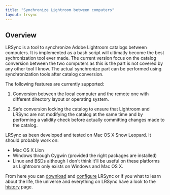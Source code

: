 ```yaml
---
title: "Synchronize Lightroom between computers"
layout: lrsync
---
```


Overview
--------

LRSync is a tool to synchronize Adobe Lightroom catalogs between computers. It is implemented as a bash script will ultimatly become the best sychronization tool ever made. The current version focus on the catalog conversion between the two computers as this is the part is not covered by any other tool I know. The actual synchronize part can be performed using synchronization tools after catalog conversion.

The following features are currently supported:

1. Conversion between the local computer and the remote one with different directory layout or operating system.

1. Safe conversion locking the catalog to ensure that Lightroom and LRSync are not modifying the catalog at the same time and by performing a validity check before actually committing changes made to the catalog.

LRSync as been developed and tested on Mac OS X Snow Leopard. It should probably work on:

* Mac OS X Lion
* Windows through Cygwin (provided the right packages are installed)
* Linux and BSDs although I don't think it'll be useful on these platforms as Lightroom only exists on Windows and Mac OS X.

From here you can [download](download.html) and [configure](configuration.html) LRSync or if you what to learn about the life, the universe and everything on LRSync have a look to the [history](history.html) page.
